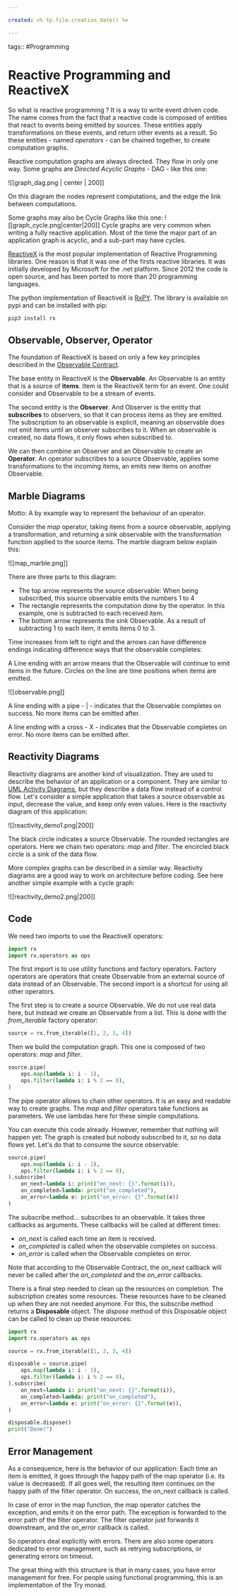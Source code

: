 ```yaml
---

created: <% tp.file.creation_date() %>

---
```

tags:: #Programming

# Reactive Programming and ReactiveX

So what is reactive programming ? It is a way to write event driven code. The name comes from the fact that a reactive code is composed of entities that react to events being emitted by sources. These entities apply transformations on these events, and return other events as a result. So these entities - named _operators_ - can be chained together, to create computation graphs.

Reactive computation graphs are always directed. They flow in only one way. Some graphs are _Directed Acyclic Graphs_ - DAG - like this one:

![[graph_dag.png | center | 200]]

On this diagram the nodes represent computations, and the edge the link between computations.

Some graphs may also be Cycle Graphs like this one:
![[graph_cycle.png|center|200]]
Cycle graphs are very common when writing a fully reactive application. Most of the time the major part of an application graph is acyclic, and a sub-part may have cycles.

[ReactiveX](http://reactivex.io/) is the most popular implementation of Reactive Programming libraries. One reason is that it was one of the firsts reactive libraries. It was initially developed by Microsoft for the .net platform. Since 2012 the code is open source, and has been ported to more than 20 programming languages.

The python implementation of ReactiveX is [RxPY](https://github.com/ReactiveX/RxPY). The library is available on pypi and can be installed with pip:

```python
pip3 install rx
```

## Observable, Observer, Operator

The foundation of ReactiveX is based on only a few key principles described in the [Observable Contract](http://reactivex.io/documentation/contract.html).

The base entity in ReactiveX is the **Observable**. An Observable is an entity that is a source of **items**. Item is the ReactiveX term for an event. One could consider and Observable to be a stream of events.

The second entity is the **Observer**. And Observer is the entity that **subscribes** to observers, so that it can process items as they are emitted. The subscription to an observable is explicit, meaning an observable does not emit items until an observer subscribes to it. When an observable is created, no data flows, it only flows when subscribed to.

We can then combine an Observer and an Observable to create an **Operator**. An operator subscribes to a source Observable, applies some transformations to the incoming items, an emits new items on another Observable.

## Marble Diagrams

Motto: A by example way to represent the behaviour of an operator.

Consider the *map* operator, taking items from a source observable, applying a transformation, and returning a sink observable with the transformation function applied to the source items. The marble diagram below explain this:

![[map_marble.png]]

There are three parts to this diagram:
- The top arrow represents the source observable: When being subscribed, this source observable emits the numbers 1 to 4
- The rectangle represents the computation done by the operator. In this example, one is subtracted to each received item.
- The bottom arrow represents the sink Observable. As a result of subtracting 1 to each item, it emits items 0 to 3.

Time increases from left to right and the arrows can have difference endings indicating difference ways that the observable completes:

A Line ending with an arrow means that the Observable will continue to emit items in the future. Circles on the line are time positions when items are emitted.

![[observable.png]]

A line ending with a pipe - | - indicates that the Observable completes on success. No more items can be emitted after.

A line ending with a cross - X - indicates that the Observable completes on error. No more items can be emitted after.

## Reactivity Diagrams

Reactivity diagrams are another kind of visualization. They are used to describe the behavior of an application or a component. They are similar to [UML Activity Diagrams](https://en.wikipedia.org/wiki/Activity_diagram), but they describe a data flow instead of a control flow. Let's consider a simple application that takes a source observable as input, decrease the value, and keep only even values. Here is the reactivity diagram of this application:

![[reactivity_demo1.png|200]]

The black circle indicates a source Observable. The rounded rectangles are operators. Here we chain two operators: _map_ and _filter_. The encircled black circle is a sink of the data flow.

More complex graphs can be described in a similar way. Reactivity diagrams are a good way to work on architecture before coding. See here another simple example with a cycle graph:

![[reactivity_demo2.png|200]]

## Code

We need two imports to use the ReactiveX operators:
```python
import rx
import rx.operators as ops
```
The first import is to use utility functions and factory operators. Factory operators are operators that create Observable from an external source of data instead of an Observable. The second import is a shortcut for using all other operators.

The first step is to create a source Observable. We do not use real data here, but instead we create an Observable from a list. This is done with the _from_iterable_ factory operator:

```python
source = rx.from_iterable([1, 2, 3, 4])
```

Then we build the computation graph. This one is composed of two operators: _map_ and _filter_.

```python
source.pipe(
    ops.map(lambda i: i - 1),
    ops.filter(lambda i: i % 2 == 0),
)
```

The pipe operator allows to chain other operators. It is an easy and readable way to create graphs. The _map_ and _filter_ operators take functions as parameters. We use lambdas here for these simple computations.

You can execute this code already. However, remember that nothing will happen yet: The graph is created but nobody subscribed to it, so no data flows yet. Let's do that to consume the source observable:

```python
source.pipe(
    ops.map(lambda i: i - 1),
    ops.filter(lambda i: i % 2 == 0),
).subscribe(
    on_next=lambda i: print("on_next: {}".format(i)),
    on_completed=lambda: print("on_completed"),
    on_error=lambda e: print("on_error: {}".format(e))
)
```

The subscribe method... subscribes to an observable. It takes three callbacks as arguments. These callbacks will be called at different times:

-   _on_next_ is called each time an item is received.
-   _on_completed_ is called when the observable completes on success.
-   _on_error_ is called when the Observable completes on error.

Note that according to the Observable Contract, the _on_next_ callback will never be called after the _on_completed_ and the _on_error_ callbacks.

There is a final step needed to clean up the resources on completion. The subscription creates some resources. These resources have to be cleaned up when they are not needed anymore. For this, the subscribe method returns a **Disposable** object. The _dispose_ method of this Disposable object can be called to clean up these resources:

```python
import rx
import rx.operators as ops

source = rx.from_iterable([1, 2, 3, 4])

disposable = source.pipe(
    ops.map(lambda i: i - 1),
    ops.filter(lambda i: i % 2 == 0),
).subscribe(
    on_next=lambda i: print("on_next: {}".format(i)),
    on_completed=lambda: print("on_completed"),
    on_error=lambda e: print("on_error: {}".format(e)),
)

disposable.dispose()
print("Done!")
```

## Error Management
As a consequence, here is the behavior of our application: Each time an item is emitted, it goes through the happy path of the map operator (i.e. its value is decreased). If all goes well, the resulting item continues on the happy path of the filter operator. On success, the on_next callback is called.

In case of error in the map function, the map operator catches the exception, and emits it on the error path. The exception is forwarded to the error path of the filter operator. The filter operator just forwards it downstream, and the on_error callback is called.

So operators deal explicitly with errors. There are also some operators dedicated to error management, such as retrying subscriptions, or generating errors on timeout.

The great thing with this structure is that in many cases, you have error management for free. For people using functional programming, this is an implementation of the Try monad.
